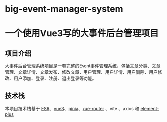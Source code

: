 # big-event-manager-system

# 一个使用Vue3写的大事件后台管理项目

## 项目介绍

大事件后台管理系统项目是一套完整的Event事件管理系统，包括文章分类、文章管理、文章详情、文章发布、修改文章、用户管理、用户详情、用户删除、用户修改、用户添加、登录、注册、退出登录等功能。


## 技术栈
本项目技术栈基于 [ES6](http://es6.ruanyifeng.com/)、[vue3](https://cn.vuejs.org/index.html)、[pinia](https://pinia.web3doc.top/)、[vue-router](https://router.vuejs.org/) 、vite 、axios 和 [element-plus](https://element-plus.org/)